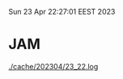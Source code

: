 Sun 23 Apr 22:27:01 EEST 2023
# JAM
<a href='./cache/202304/23_22.log'>./cache/202304/23_22.log</a>
